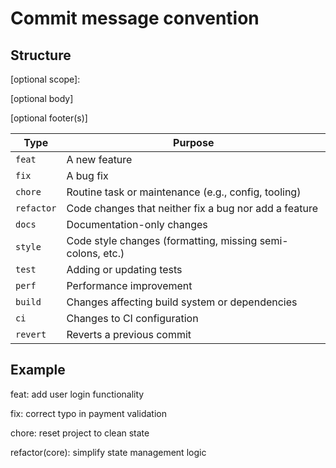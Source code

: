 # Commit message convention

## Structure

<type>[optional scope]: <description>

[optional body]

[optional footer(s)]

| Type       | Purpose                                                    |
| ---------- | ---------------------------------------------------------- |
| `feat`     | A new feature                                              |
| `fix`      | A bug fix                                                  |
| `chore`    | Routine task or maintenance (e.g., config, tooling)        |
| `refactor` | Code changes that neither fix a bug nor add a feature      |
| `docs`     | Documentation-only changes                                 |
| `style`    | Code style changes (formatting, missing semi-colons, etc.) |
| `test`     | Adding or updating tests                                   |
| `perf`     | Performance improvement                                    |
| `build`    | Changes affecting build system or dependencies             |
| `ci`       | Changes to CI configuration                                |
| `revert`   | Reverts a previous commit                                  |

## Example

feat: add user login functionality

fix: correct typo in payment validation

chore: reset project to clean state

refactor(core): simplify state management logic
